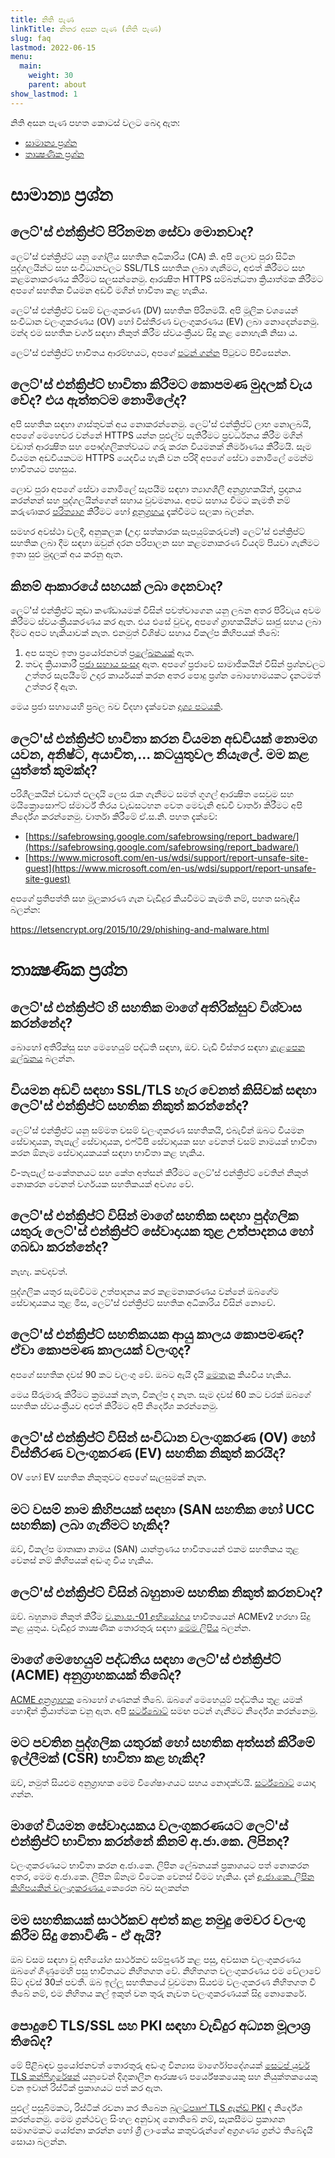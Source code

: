 ```yaml
---
title: නිති පැණ
linkTitle: නිතර අසන පැණ (නිති පැණ)
slug: faq
lastmod: 2022-06-15
menu:
  main:
    weight: 30
    parent: about
show_lastmod: 1
---
```


නිති අසන පැණ පහත කොටස් වලට බෙදා ඇත:

- [සාමාන්‍ය ප්‍රශ්න](#general)
- [තාක්‍ෂණික ප්‍රශ්න](#technical)

# <a id="general">සාමාන්‍ය ප්‍රශ්න</a>

## ලෙට්'ස් එන්ක්‍රිප්ට් පිරිනමන සේවා මොනවාද?

ලෙට්'ස් එන්ක්‍රිප්ට් යනු ගෝලීය සහතික අධිකාරිය (CA) කි. අපි ලොව පුරා සිටින පුද්ගලයින්ට සහ සංවිධානවලට SSL/TLS සහතික ලබා ගැනීමට, අළුත් කිරීමට සහ කළමනාකරණය කිරීමට සලසන්නෙමු. ආරක්‍ෂිත HTTPS සම්බන්ධතා ක්‍රියාත්මක කිරීමට අපගේ සහතික වියමන අඩවි මගින් භාවිතා කළ හැකිය.

ලෙට්'ස් එන්ක්‍රිප්ට් වසම් වලංගුකරණ (DV) සහතික පිරිනමයි. අපි මූලික වශයෙන් සංවිධාන වලංගුකරණය (OV) හෝ විස්තීරණ වලංගුකරණය (EV) ලබා නොදෙන්නෙමු. මන්ද එම සහතික වර්ග සඳහා නිකුත් කිරීම ස්වයංක්‍රීයව සිදු කළ නොහැකි නිසා ය.

ලෙට්'ස් එන්ක්‍රිප්ට් භාවිතය ආරම්භයට, අපගේ [පටන් ගන්න](/getting-started) පිටුවට පිවිසෙන්න.

## ලෙට්'ස් එන්ක්‍රිප්ට් භාවිතා කිරීමට කොපමණ මුදලක් වැය වේද? එය ඇත්තටම නොමිලේද?

අපි සහතික සඳහා ගාස්තුවක් අය නොකරන්නෙමු. ලෙට්'ස් එන්ක්‍රිප්ට් ලාභ නොලබයි, අපගේ මෙහෙවර වන්නේ HTTPS යන්න පුළුල්ව පැතිරීමට ප්‍රවර්ධනය කිරීම මගින් වඩාත් ආරක්‍ෂිත සහ පෞද්ගලිකත්වයට ගරු කරන වියමනක් නිර්මාණය කිරීමයි. සෑම වියමන අඩවියකටම HTTPS යෙදවිය හැකි වන පරිදි අපගේ සේවා නොමිලේ මෙන්ම භාවිතයට පහසුය.

ලොව පුරා අපගේ සේවා නොමිලේ සැපයීම සඳහා ත්‍යාගශීලී අනුග්‍රහකයින්, ප්‍රදානය කරන්නන් සහ පුද්ගලයින්ගෙන් සහාය වුවමනාය. අපට සහාය වීමට කැමති නම් කරුණාකර [පරිත්‍යාග](/donate) කිරීමට හෝ [අනුග්‍රහය](https://www.abetterinternet.org/sponsor) දැක්වීමට සලකා බලන්න.

සමහර අවස්ථා වලදී, අනුකලක (උදා: සත්කාරක සැපයුම්කරුවන්) ලෙට්'ස් එන්ක්‍රිප්ට් සහතික ලබා දීම සඳහා ඔවුන් දරන පරිපාලන සහ කළමනාකරණ වියදම් පියවා ගැනීමට ඉතා සුළු මුදලක් අය කරනු ඇත.

## කිනම් ආකාරයේ සහයක් ලබා දෙනවාද?

ලෙට්'ස් එන්ක්‍රිප්ට් කුඩා කණ්ඩායමක් විසින් පවත්වාගෙන යනු ලබන අතර පිරිවැය අවම කිරීමට ස්වයංක්‍රීයකරණය කර ඇත. එය එසේ වුවද, අපගේ ග්‍රාහකයින්ට සෘජු සහය ලබා දීමට අපට හැකියාවක් නැත. එනමුත් විශිෂ්ට සහාය විකල්ප කිහිපයක් තිබේ:

1. අප සතුව ඉතා ප්‍රයෝජනවත් [ප්‍රලේඛනයක්](/docs) ඇත.
2. තවද ක්‍රියාකාරී [ප්‍රජා සහාය සංසද](https://community.letsencrypt.org/) ඇත. අපගේ ප්‍රජාවේ සාමාජිකයින් විසින් ප්‍රශ්නවලට උත්තර සැපයීමේ උදාර කාර්යයක් කරන අතර පොදු ප්‍රශ්න බොහොමයකට දැනටමත් උත්තර දී ඇත.

මෙය ප්‍රජා සහායෙහි ප්‍රබල බව විදහා දැක්වෙන [ දෘශ්‍ය පටයකි](https://www.youtube.com/watch?v=Xe1TZaElTAs).

## ලෙට්'ස් එන්ක්‍රිප්ට් භාවිතා කරන වියමන අඩවියක් නොමග යවන, අනිෂ්ට, අයාචිත,... කටයුතුවල නියැලේ. මම කළ යුත්තේ කුමක්ද?

පරිශීලකයින් වඩාත් ඵලදායි ලෙස රැක ගැනීමට සමත් ගූගල් ආරක්‍ෂිත සෙවුම සහ මයික්‍රොසොෆ්ට් ස්මාර්ට් තිරය වැඩසටහන වෙත මෙවැනි අඩවි වාර්තා කිරීමට අපි නිර්දේශ කරන්නෙමු. වාර්තා කිරීමේ ඒ.ස.නි. පහත දැක්වේ:

- [https://safebrowsing.google.com/safebrowsing/report_badware/](https://safebrowsing.google.com/safebrowsing/report_badware/)
- [https://www.microsoft.com/en-us/wdsi/support/report-unsafe-site-guest](https://www.microsoft.com/en-us/wdsi/support/report-unsafe-site-guest)

අපගේ ප්‍රතිපත්ති සහ මූලකාරණ ගැන වැඩිදුර කියවීමට කැමති නම්, පහත සබැඳිය බලන්න:

https://letsencrypt.org/2015/10/29/phishing-and-malware.html

# <a id="technical">තාක්‍ෂණික ප්‍රශ්න</a>

## ලෙට්'ස් එන්ක්‍රිප්ට් හි සහතික මාගේ අතිරික්සුව විශ්වාස කරන්නේද?

බොහෝ අතිරික්සු සහ මෙහෙයුම් පද්ධති සඳහා, ඔව්. වැඩි විස්තර සඳහා [ගැළපෙන ලේඛනය](/docs/cert-compat) බලන්න.

## වියමන අඩවි සඳහා SSL/TLS හැර වෙනත් කිසිවක් සඳහා ලෙට්'ස් එන්ක්‍රිප්ට් සහතික නිකුත් කරන්නේද?

ලෙට්'ස් එන්ක්‍රිප්ට් යනු සම්මත වසම් වලංගුකරණ සහතිකයි, එබැවින් ඔබට වියමන සේවාදායක, තැපැල් සේවාදායක, එෆ්ටීපී සේවාදායක සහ වෙනත් වසම් නාමයක් භාවිතා කරන ඕනෑම සේවාදායකයක් සඳහා භාවිතා කළ හැකිය.

වි-තැපැල් සංකේතනයට සහ කේත අත්සන් කිරීමට ලෙට්'ස් එන්ක්‍රිප්ට් වෙතින් නිකුත් නොකරන වෙනත් වර්ගයක සහතිකයක් අවශ්‍ය වේ.

## ලෙට්'ස් එන්ක්‍රිප්ට් විසින් මාගේ සහතික සඳහා පුද්ගලික යතුරු ලෙට්'ස් එන්ක්‍රිප්ට් සේවාදායක තුළ උත්පාදනය හෝ ගබඩා කරන්නේද?

නැහැ. කවදාවත්.

පුද්ගලික යතුර සැමවිටම උත්පාදනය කර කළමනාකරණය වන්නේ ඔබගේම සේවාදායකය තුළ මිස, ලෙට්'ස් එන්ක්‍රිප්ට් සහතික අධිකාරිය විසින් නොවේ.

## ලෙට්'ස් එන්ක්‍රිප්ට් සහතිකයක ආයු කාලය කොපමණද? ඒවා කොපමණ කාලයක් වලංගුද?

අපගේ සහතික දවස් 90 කට වලංගු වේ. ඔබට ඇයි දැයි [මෙතැන](/2015/11/09/why-90-days.html) කියවිය හැකිය.

මෙය සීරුමාරු කිරීමට ක්‍රමයක් නැත, විකල්ප ද නැත. සෑම දවස් 60 කට වරක් ඔබගේ සහතික ස්වයංක්‍රීයව අළුත් කිරීමට අපි නිර්දේශ කරන්නෙමු.

## ලෙට්'ස් එන්ක්‍රිප්ට් විසින් සංවිධාන වලංගුකරණ (OV) හෝ විස්තීරණ වලංගුකරණ (EV) සහතික නිකුත් කරයිද?

OV හෝ EV සහතික නිකුතුවට අපගේ සැලසුමක් නැත.

## මට වසම් නාම කිහිපයක් සඳහා (SAN සහතික හෝ UCC සහතික) ලබා ගැනීමට හැකිද?

ඔව්, විකල්ප මාතෘකා නාමය (SAN) යාන්ත්‍රණය භාවිතයෙන් එකම සහතිකය තුළ වෙනස් නම් කිහිපයක් අඩංගු විය හැකිය.

## ලෙට්'ස් එන්ක්‍රිප්ට් විසින් බහුනාම සහතික නිකුත් කරනවාද?

ඔව්. බහුනාම නිකුත් කිරීම [ව.නා.ප.-01 අභියෝගය](/docs/challenge-types/#dns-01-challenge) භාවිතයෙන් ACMEv2 හරහා සිදු කළ යුතුය. වැඩිදුර තාක්‍ෂණික තොරතුරු සඳහා [මෙම ලිපිය](https://community.letsencrypt.org/t/acme-v2-production-environment-wildcards/55578) බලන්න.

## මාගේ මෙහෙයුම් පද්ධතිය සඳහා ලෙට්'ස් එන්ක්‍රිප්ට් (ACME) අනුග්‍රාහකයක් තිබේද?

[ACME අන්‍රග්‍රාහක](/docs/client-options) බොහෝ ගණනක් තිබේ. ඔබගේ මෙහෙයුම් පද්ධතිය තුළ යමක් හොඳින් ක්‍රියාත්මක වනු ඇත. අපි [සර්ට්බොට්](https://certbot.eff.org/) සමඟ පටන් ගැනීමට නිර්දේශ කරන්නෙමු.

## මට පවතින පුද්ගලික යතුරක් හෝ සහතික අත්සන් කිරීමේ ඉල්ලීමක් (CSR) භාවිතා කළ හැකිද?

ඔව්, නමුත් සියළුම අනුග්‍රාහක මෙම විශේෂාංගයට සහය නොදක්වයි. [සර්ට්බොට්](https://certbot.eff.org/) යොදා ගන්න.

## මාගේ වියමන සේවාදායකය වලංගුකරණයට ලෙට්'ස් එන්ක්‍රිප්ට් භාවිතා කරන්නේ කිනම් අ.ජා.කෙ. ලිපිනද?

වලංගුකරණයට භාවිතා කරන අ.ජා.කෙ. ලිපින ලේඛනයක් ප්‍රකාශයට පත් නොකරන අතර, මෙම අ.ජා.කෙ. ලිපින ඕනෑම විටෙක වෙනස් වීමට හැකිය. දැන් [අ.ජා.කෙ. ලිපින කිහිපයකින් වලංගුකරණය ](https://letsencrypt.org/2020/02/19/multi-perspective-validation.html) කෙරෙන බව සලකන්න

## මම සහතිකයක් සාර්ථකව අළුත් කළ නමුදු මෙවර වලංගු කිරීම සිදු නොවිණි - ඒ ඇයි?

ඔබ වසම සඳහා වූ අභියෝග සාර්ථකව සම්පූර්ණ කළ පසු, අවසාන වලංගුකරණය ඔබගේ ගිණුමෙහි පසු භාවිතයට නිහිතගත වේ. නිහිතගත වලංගුකරණය එම වේලාවේ සිට දවස් 30ක් පවතී. ඔබ ඉල්ලූ සහතිකයේ වුවමනා සියළුම වලංගුකරණ නිහිතගත වී තිබේ නම්, එම නිහිතය කල් ඉකුත් වන තුරු නැවත වලංගුකරණයක් සිදු නොකෙරේ.

## පොදුවේ TLS/SSL සහ PKI සඳහා වැඩිදුර අධ්‍යන මූලාශ්‍ර තිබේද?

මේ පිළිබඳව ප්‍රයෝජනවත් තොරතුරු අඩංගු වින්‍යාස මාර්ගෝපදේශයක් <a href="https://www.feistyduck.com/library/bulletproof-tls-guide/online/" target="_blank" rel="noopener noreferer">සෙටප් යුවර් TLS කන්ෆිගුරේෂන්</a> යනුවෙන් දිගුකාලීන ආරක්‍ෂණ පර්යේෂකයෙකු සහ නියුක්තකයෙකු වන ඉවාන් රිස්ටික් ප්‍රකාශයට පත් කර ඇත.

පුළුල් පසුබිමකට, රිස්ටික් රචනා කර තිබෙන <a href="https://www.feistyduck.com/books/bulletproof-tls-and-pki/" target="_blank" rel="noopener noreferer">බුලට්පෘෘෆ් TLS ඇන්ඩ් PKI</a> ද නිර්දේශ කරන්නෙමු. මෙම ග්‍රන්ථවල සිංහල අනුවාද නොතිබේ නම්, සැකසීමට ප්‍රකාශන සමාගමකට යෝජනා කරන්න හෝ ශ්‍රී ලාංකේය කතුවරුන්ගේ අග්‍රගණ්‍ය ග්‍රන්ථ තිබේදැයි සොයා බලන්න.
